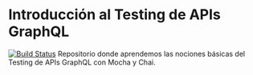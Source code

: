 # Introducción al Testing de APIs GraphQL
[![Build Status](https://travis-ci.com/graphql-course/intro-to-graphql-testing.svg?branch=master)](https://travis-ci.com/graphql-course/intro-to-graphql-testing)
Repositorio donde aprendemos las nociones básicas del Testing de APIs GraphQL con Mocha y Chai.